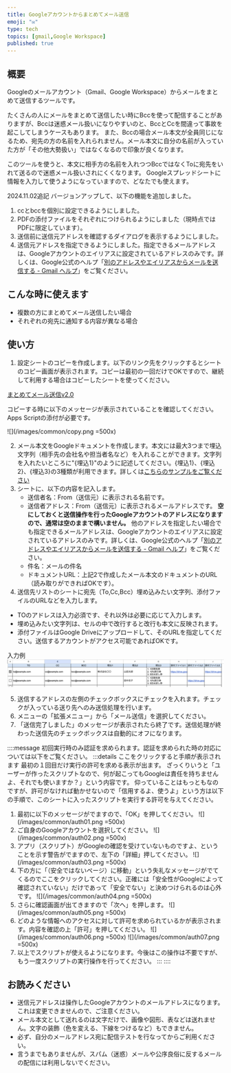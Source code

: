 ```yaml
---
title: Googleアカウントからまとめてメール送信
emoji: "✉"
type: tech
topics: [gmail,Google Workspace]
published: true
---
```

## 概要
Googleのメールアカウント（Gmail、Google Workspace）からメールをまとめて送信するツールです。

たくさんの人にメールをまとめて送信したい時にBccを使って配信することがありますが、Bccは迷惑メール扱いになりやすいのと、BccとCcを間違って事故を起こしてしまうケースもあります。
また、Bccの場合メール本文が全員同じになるため、宛先の方の名前を入れられません。メール本文に自分の名前が入っていた方が「その他大勢扱い」ではなくなるので印象が良くなります。

このツールを使うと、本文に相手方の名前を入れつつBccではなくToに宛先をいれて送るので迷惑メール扱いされにくくなります。
Googleスプレッドシートに情報を入力して使うようになっていますので、どなたでも使えます。

2024.11.02追記
バージョンアップして、以下の機能を追加しました。
1. ccとbccを個別に設定できるようにしました。
2. PDFの添付ファイルをそれぞれにつけられるようにしました（現時点ではPDFに限定しています）。
3. 送信前に送信元アドレスを確認するダイアログを表示するようにしました。
4. 送信元アドレスを指定できるようにしました。指定できるメールアドレスは、Googleアカウントのエイリアスに設定されているアドレスのみです。詳しくは、Google公式のヘルプ「[別のアドレスやエイリアスからメールを送信する - Gmail ヘルプ](https://support.google.com/mail/answer/22370?hl=ja)」をご覧ください。

## こんな時に使えます

- 複数の方にまとめてメール送信したい場合
- それぞれの宛先に通知する内容が異なる場合

## 使い方

1. 設定シートのコピーを作成します。以下のリンク先をクリックするとシートのコピー画面が表示されます。コピーは最初の一回だけでOKですので、継続して利用する場合はコピーしたシートを使ってください。

[まとめてメール送信v2.0](https://docs.google.com/spreadsheets/d/1yvlQUjarVmCpZiVPwelCfW-cHvBtNr-WzTvb926e4sU/copy?usp=sharing)

コピーする時に以下のメッセージが表示されていることを確認してください。Apps Scriptの添付が必要です。

![](/images/common/copy.png =500x)

2. メール本文をGoogleドキュメントを作成します。本文には最大3つまで埋込文字列（相手先の会社名や担当者名など）を入れることができます。文字列を入れたいところに"{埋込1}"のように記述してください。{埋込1}、{埋込2}、{埋込3}の3種類が利用できます。詳しくは[こちらのサンプルをご覧ください](https://docs.google.com/document/d/1me50YQT6CbqJXay0Mw3B2bQIrJw4_PTOZf1x2vJyUpI/edit?usp=sharing)
3. シートに、以下の内容を記入します。
    - 送信者名：From（送信元）に表示される名前です。
    - 送信者アドレス：From（送信元）に表示されるメールアドレスです。 **空にしておくと送信操作を行ったGoogleアカウントのアドレスになりますので、通常は空のままで構いません。** 他のアドレスを指定したい場合でも指定できるメールアドレスは、Googleアカウントのエイリアスに設定されているアドレスのみです。詳しくは、Google公式のヘルプ「[別のアドレスやエイリアスからメールを送信する - Gmail ヘルプ](https://support.google.com/mail/answer/22370?hl=ja)」をご覧ください。
    - 件名：メールの件名
    - ドキュメントURL：上記2で作成したメール本文のドキュメントのURL（読み取りができればOKです）。
4. 送信先リストのシートに宛先（To,Cc,Bcc）埋め込みたい文字列、添付ファイルのURLなどを入力します。
- TOのアドレスは入力必須です、それ以外は必要に応じて入力します。
- 埋め込みたい文字列は、セルの中で改行すると改行も本文に反映されます。
- 添付ファイルはGoogle Driveにアップロードして、そのURLを指定してください。送信するアカウントがアクセス可能であればOKです。

入力例
![](/images/google/gas-mass-mailer/ss-sample.png)

5. 送信するアドレスの左側のチェックボックスにチェックを入れます。チェックが入っている送り先へのみ送信処理を行います。
6. メニューの「拡張メニュー」から「メール送信」を選択してください。
7. 「送信完了しました」のメッセージが表示されたら終了です。送信処理が終わった送信先のチェックボックスは自動的にオフになります。

::::message
初回実行時のみ認証を求められます。認証を求められた時の対応については以下をご覧ください。
:::details ここをクリックすると手順が表示されます
最初の１回目だけ実行の許可を求める表示が出ます。
ざっくりいうと「ユーザーが作ったスクリプトなので、何が起こってもGoogleは責任を持ちませんよ、それでも使いますか？」という内容です。
仰っていることはもっともなのですが、許可がなければ動かせないので「信用するよ、使うよ」という方は以下の手順で、このシートに入ったスクリプトを実行する許可を与えてください。

1. 最初に以下のメッセージがでますので、「OK」を押してください。
![](/images/common/auth01.png =500x)
2. ご自身のGoogleアカウントを選択してください。
![](/images/common/auth02.png =500x)
3. アプリ（スクリプト）がGoogleの確認を受けていないものですよ、ということを示す警告がでますので、左下の「詳細」押してください。
![](/images/common/auth03.png =500x)
4. 下の方に「（安全ではないページ）に移動」という失礼なメッセージがでてくるのでここをクリックしてください。正確には「安全性がGoogleによって確認されていない」だけであって「安全でない」と決めつけられるのは心外です。
![](/images/common/auth04.png =500x)
5. さらに確認画面が出てきますので「次へ」を押します。
![](/images/common/auth05.png =500x)
6. どのような情報へのアクセスに対して許可を求められているかが表示されます。内容を確認の上「許可」を押してください。
![](/images/common/auth06.png =500x)
![](/images/common/auth07.png =500x)
7. 以上でスクリプトが使えるようになります。今後はこの操作は不要ですが、もう一度スクリプトの実行操作を行ってください。
:::
::::

## お読みください
- 送信元アドレスは操作したGoogleアカウントのメールアドレスになります。これは変更できませんので、ご注意ください。
- メール本文として送れるのは文字だけで、画像や図形、表などは送れません。文字の装飾（色を変える、下線をつけるなど）もできません。  
- 必ず、自分のメールアドレス宛に配信テストを行なってからご利用ください。
- 言うまでもありませんが、スパム（迷惑）メールや公序良俗に反するメールの配信には利用しないでください。